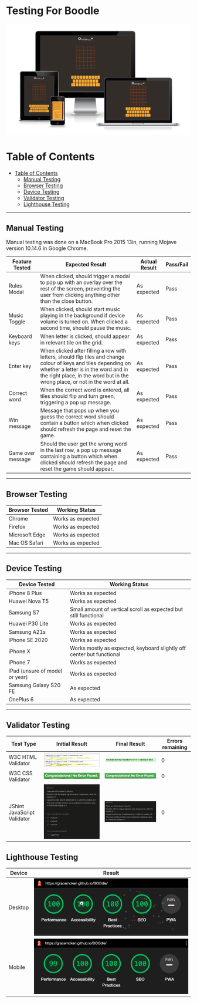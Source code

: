 <h1> Testing For Boodle </h1>

![amiresponsive](docs/readme_images/amiresponsive.png)

# Table of Contents
- [Table of Contents](#table-of-contents)
  - [Manual Testing](#manual-testing)
  - [Browser Testing](#browser-testing)
  - [Device Testing](#device-testing)
  - [Validator Testing](#validator-testing)
  - [Lighthouse Testing](#lighthouse-testing)

<hr>

## Manual Testing
Manual testing was done on a MacBook Pro 2015 13in, running Mojave version 10.14.6 in Google Chrome.

Feature Tested | Expected Result | Actual Result | Pass/Fail
---------------|-----------------|---------------|----------
Rules Modal | When clicked, should trigger a modal to pop up with an overlay over the rest of the screen, preventing the user from clicking anything other than the close button. | As expected | Pass
Music Toggle | When clicked, should start music playing in the background if device volume is turned on. When clicked a second time, should pause the music. | As expected | Pass
Keyboard keys | When letter is clicked, should appear in relevant tile on the grid. | As expected | Pass
Enter key | When clicked after filling a row with letters, should flip tiles and change colour of keys and tiles depending on whether a letter is in the word and in the right place, in the word but in the wrong place, or not in the word at all. | As expected | Pass
Correct word | When the correct word is entered, all tiles should flip and turn green, triggering a pop up message. | As expected | Pass
Win message | Message that pops up when you guess the correct word should contain a button which when clicked should refresh the page and reset the game. | As expected | Pass
Game over message | Should the user get the wrong word in the last row, a pop up message containing a button which when clicked should refresh the page and reset the game should appear. | As expected | Pass

<hr>


## Browser Testing 
Browser Tested | Working Status
---------------|---------------
Chrome | Works as expected
Firefox | Works as expected
Microsoft Edge | Works as expected
Mac OS Safari | Works as expected

<hr>


## Device Testing
Device Tested | Working Status
--------------|---------------
iPhone 8 Plus | Works as expected
Huawei Nova T5 | Works as expected
Samsung S7 | Small amount of vertical scroll as expected but still functional
Huawei P30 Lite | Works as expected
Samsung A21s | Works as expected
iPhone SE 2020 | Works as expected
iPhone X | Works mostly as expected, keyboard slightly off center but functional
iPhone 7 | Works as expected
iPad (unsure of model or year)| Works as expected
Samsung Galaxy S20 FE | As expected
OnePlus 6 | As expected
<hr>

## Validator Testing

Test Type | Initial Result | Final Result | Errors remaining
----------|----------------|--------------|-----------------
W3C HTML Validator | ![initial-w3c-result](docs/testing_images/initial-w3c-result.png) | ![final-w3c-result](docs/testing_images/final-w3c-result.png) | 0
W3C CSS Validator | ![css-result](docs/testing_images/css-result.png) | ![css-result](docs/testing_images/css-result.png) | 0
JShint JavaScript Validator | ![initial-js-result](docs/testing_images/initial-js-result.png) | ![final-js-result](docs/testing_images/final-js-result.png) | 0



## Lighthouse Testing

Device | Result
-------|-------
Desktop| ![desktop-lighthouse](docs/testing_images/desktop-lighthouse.png)
Mobile | ![mobile-lighthouse](docs/testing_images/mobile-lighthouse.png)